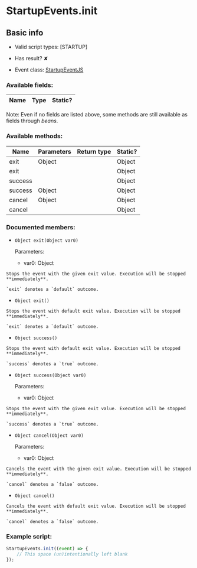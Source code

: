 # StartupEvents.init

## Basic info

- Valid script types: [STARTUP]

- Has result? ✘

- Event class: [StartupEventJS](https://github.com/KubeJS-Mods/KubeJS/tree/1902/common/src/main/java/dev/latvian/mods/kubejs/event/StartupEventJS.java)

### Available fields:

| Name | Type | Static? |
| ---- | ---- | ------- |

Note: Even if no fields are listed above, some methods are still available as fields through *beans*.

### Available methods:

| Name | Parameters | Return type | Static? |
| ---- | ---------- | ----------- | ------- |
| exit | Object |  | Object | ✘ |
| exit |  |  | Object | ✘ |
| success |  |  | Object | ✘ |
| success | Object |  | Object | ✘ |
| cancel | Object |  | Object | ✘ |
| cancel |  |  | Object | ✘ |


### Documented members:

- `Object exit(Object var0)`

  Parameters:
  - var0: Object

```
Stops the event with the given exit value. Execution will be stopped **immediately**.

`exit` denotes a `default` outcome.
```

- `Object exit()`
```
Stops the event with default exit value. Execution will be stopped **immediately**.

`exit` denotes a `default` outcome.
```

- `Object success()`
```
Stops the event with default exit value. Execution will be stopped **immediately**.

`success` denotes a `true` outcome.
```

- `Object success(Object var0)`

  Parameters:
  - var0: Object

```
Stops the event with the given exit value. Execution will be stopped **immediately**.

`success` denotes a `true` outcome.
```

- `Object cancel(Object var0)`

  Parameters:
  - var0: Object

```
Cancels the event with the given exit value. Execution will be stopped **immediately**.

`cancel` denotes a `false` outcome.
```

- `Object cancel()`
```
Cancels the event with default exit value. Execution will be stopped **immediately**.

`cancel` denotes a `false` outcome.
```



### Example script:

```js
StartupEvents.init((event) => {
	// This space (un)intentionally left blank
});
```

